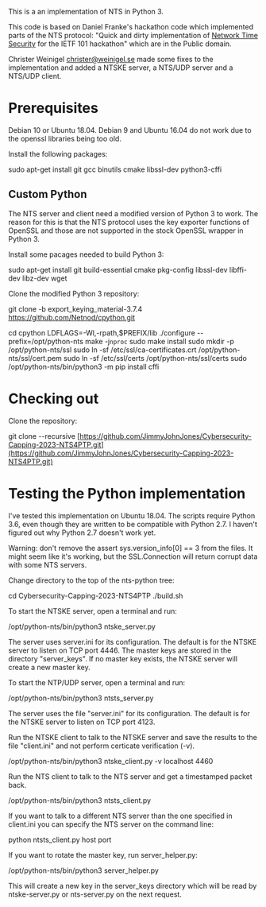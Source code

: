 This is a an implementation of NTS in Python 3.

This code is based on Daniel Franke's hackathon code which implemented
parts of the NTS protocol: "Quick and dirty implementation of [Network
Time Security](https://github.com/dfoxfranke/nts) for the IETF 101
hackathon" which are in the Public domain.

Christer Weinigel <christer@weinigel.se> made some fixes to the
implementation and added a NTSKE server, a NTS/UDP server and a
NTS/UDP client.

Prerequisites
=============

Debian 10 or Ubuntu 18.04.  Debian 9 and Ubuntu 16.04 do not work due
to the openssl libraries being too old.

Install the following packages:

 sudo apt-get install git gcc binutils cmake libssl-dev python3-cffi

Custom Python
-------------

The NTS server and client need a modified version of Python 3 to work.
The reason for this is that the NTS protocol uses the key exporter
functions of OpenSSL and those are not supported in the stock OpenSSL
wrapper in Python 3.

Install some pacages needed to build Python 3:

 sudo apt-get install git build-essential cmake pkg-config libssl-dev libffi-dev libz-dev wget

Clone the modified Python 3 repository:

 git clone -b export_keying_material-3.7.4 https://github.com/Netnod/cpython.git

 cd cpython
 LDFLAGS=-Wl,-rpath,$PREFIX/lib ./configure --prefix=/opt/python-nts
 make -j`nproc`
 sudo make install
 sudo mkdir -p /opt/python-nts/ssl
 sudo ln -sf /etc/ssl/ca-certificates.crt /opt/python-nts/ssl/cert.pem
 sudo ln -sf /etc/ssl/certs /opt/python-nts/ssl/certs
 sudo /opt/python-nts/bin/python3 -m pip install cffi

Checking out
============

Clone the repository:

 git clone --recursive [https://github.com/JimmyJohnJones/Cybersecurity-Capping-2023-NTS4PTP.git](https://github.com/JimmyJohnJones/Cybersecurity-Capping-2023-NTS4PTP.git)

Testing the Python implementation
=================================

I've tested this implementation on Ubuntu 18.04.  The scripts require
Python 3.6, even though they are written to be compatible with Python
2.7.  I haven't figured out why Python 2.7 doesn't work yet.

Warning: don't remove the assert sys.version_info[0] == 3 from the
files.  It might seem like it's working, but the SSL.Connection will
return corrupt data with some NTS servers.

Change directory to the top of the nts-python tree:

 cd Cybersecurity-Capping-2023-NTS4PTP
 ./build.sh

To start the NTSKE server, open a terminal and run:

 /opt/python-nts/bin/python3 ntske_server.py

The server uses server.ini for its configuration.  The default is for
the NTSKE server to listen on TCP port 4446.  The master keys are
stored in the directory "server_keys".  If no master key exists, the
NTSKE server will create a new master key.

To start the NTP/UDP server, open a terminal and run:

 /opt/python-nts/bin/python3 ntsts_server.py

The server uses the file "server.ini" for its configuration.  The
default is for the NTSKE server to listen on TCP port 4123.

Run the NTSKE client to talk to the NTSKE server and save the results
to the file "client.ini" and not perform certicate verification (-v).

 /opt/python-nts/bin/python3 ntske_client.py -v localhost 4460

Run the NTS client to talk to the NTS server and get a timestamped
packet back.

 /opt/python-nts/bin/python3 ntsts_client.py

If you want to talk to a different NTS server than the one specified
in client.ini you can specify the NTS server on the command line:

 python ntsts_client.py host port

If you want to rotate the master key, run server_helper.py:

 /opt/python-nts/bin/python3 server_helper.py

This will create a new key in the server_keys directory which will be
read by ntske-server.py or nts-server.py on the next request.
